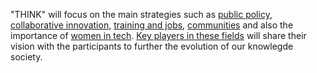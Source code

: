 "THINK" will focus on the main strategies such as [public policy](/en/tracks/17), [collaborative innovation](/en/tracks/27), [training and jobs](/en/tracks/3), [communities](/en/tracks/2) and also the importance of [women in tech](/en/tracks/4). [Key players in these fields](/en/speakers/?theme=think) will share their vision with the participants to further the evolution of our knowlegde society.
